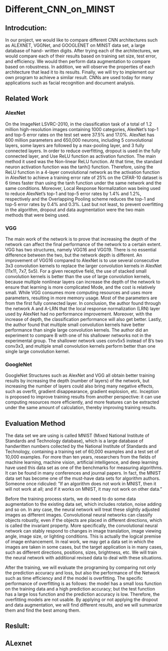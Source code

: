 # Different_CNN_on_MINST


## Introdcution:
In our project, we would like to compare different CNN architectures such as ALEXNET, VGGNet, and GOOGLENET on MINST data set, a large database of hand- written digits. After trying each of the architectures, we would compare each of their results based on training set size, test error, and efficiency. We would then perform data augmentation to compare based on robustness. In addition, we will observe the properties of each architecture that lead it to its results. Finally, we will try to implement our own program to achieve a similar result. CNNs are used today for many applications such as facial recognition and document analysis.

## Related Work

### AlexNet

On the ImageNet LSVRC-2010, in the classification task of a total of 1.2 million high-resolution images containing 1000 categories, AlexNet’s top-1 and top-5 error rates on the test set were 37.5% and 17.0%. AlexNet has 600 million parameters and 650,000 neurons, including 5 convolutional layers, some layers are followed by a max-pooling layer, and 3 fully connected layers. In order to reduce overfitting, dropout is used in the fully connected layer, and Use ReLU function as activation function. The main method it used was the Non-linear ReLU function. At that time, the standard neuron activation function was the tanh() function. Therefore, using the ReLU function in a 4-layer convolutional network as the activation function in AlexNet to achieve a training error rate of 25% on the CIFAR-10 dataset is 6 times faster than using the tanh function under the same network and the same conditions. Moreover,
Local Response Normalization was being used to reduce AlexNet’s top-1 and top-5 error rates by 1.4% and 1.2%, respectively and the Overlapping Pooling scheme reduces the top-1 and top-5 error rates by 0.4% and 0.3%. Last but not least, to prevent overfitting in the algorithm, dropout and data augmentation were the two main methods that were being used.

### VGG

The main work of the network is to prove that increasing the depth of the network can affect the final performance of the network to a certain extent. VGG has two structures, namely VGG16 and VGG19. There is no essential difference between the two, but the network depth is different. An improvement of VGG16 compared to AlexNet is to use several consecutive 3x3 convolution kernels to replace the larger convolution kernels in AlexNet (11x11, 7x7, 5x5). For a given receptive field, the use of stacked small convolution kernels is better than the use of large convolution kernels, because multiple nonlinear layers can increase the
depth of the network to ensure that learning is more complicated Mode, and the cost is relatively small. While VGG consumes more computing resources and uses more parameters, resulting in more memory usage. Most of the parameters are from the first fully connected layer. In conclusion, the author found through the network A and A-LRN that the local response normalization (LRN) layer used by AlexNet had no performance improvement. Moreover, with the increase of depth, the classification performance will also get
better. Lastly, the author found that multiple small convolution kernels have better performance than single large convolution kernels. The author did an experiment to compare B with one of his shallower networks not in the experimental group. The shallower network uses conv5x5 instead of B’s two conv3x3, and multiple small convolution kernels perform better than one single large convolution kernel. 

### GoogleNet

GoogleNet Structures such as AlexNet and VGG all obtain better training results by increasing the depth (number
of layers) of the network, but increasing the number of layers could also bring many negative effects, such as overfit, gradient disappearance, gradient explosion, etc. Inception is proposed to improve training results from another perspective: it can use computing resources more efficiently, and more features can be extracted under the same amount of calculation, thereby improving training results.

## Evaluation Method
The data set we are using is called MNIST (Mixed National Institute of Standards and Technology database), which is a large database of handwritten numbers collected by the National Institute of Standards and Technology, containing a training set of 60,000 examples and a test set of 10,000 examples. For more than ten years, researchers from the fields of machine learning, machine vision, artificial intelligence, and deep learning have used this data set as one of the benchmarks for measuring algorithms. It can be found in many conferences and journal papers. In fact, the MNIST data set has become one of the must-have data sets for algorithm authors. Someone once ridiculed: ”If an algorithm does not work in MNIST, then it will not work at all; and if it works on MNIST, it may not work on other data.” 

Before the training process starts, we do need to do some data augmentation to the existing data set, which includes rotation, noise adding and so on. In any case, the neural network will treat these slightly adjusted images as different images. Convolutional neural networks can classify objects robustly, even if the objects are placed in different directions, which is called the invariant property. More specifically, the convolutional neural network can stably respond to changes in image translation, image viewing angle, image size, or lighting conditions. This is actually the logical premise of image enhancement. In real work, we may get a data set in which the images are taken in some cases, but the target application is in many cases, such as different directions, positions, sizes, brightness, etc. We will train the neural network with additional revised data to deal with these situations.

After the training, we will evaluate the programing by comparing not only the prediction accuracy and loss, but also the performance of the Network such as time efficiency and if the model is overfitting. The specific performance of overfitting is as follows: the model has a small loss function on the training data and a high prediction accuracy; but the test function has a large loss function and the prediction accuracy is low. Therefore, the overfitting models are not usable. By applying or not applying the dropout and data augmentation, we will find different results, and we will summarize them and find the best among them.


## Reslult:
## ALexnet


